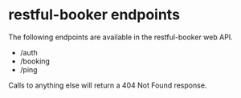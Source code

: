 # restful-booker endpoints

The following endpoints are available in the restful-booker web API.

- /auth
- /booking
- /ping
                        
Calls to anything else will return a 404 Not Found response.

